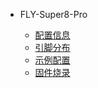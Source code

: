 * FLY-Super8-Pro
 
  * [配置信息](/board/fly_super8_pro/README.md)
  * [引脚分布](/board/fly_super8_pro/pins.md)
  * [示例配置](/board/fly_super8_pro/cfg.md)
  * [固件烧录](/board/fly_super8_pro/flash.md)


